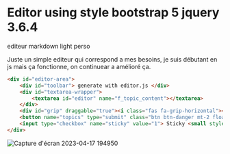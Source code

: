 # Editor using style bootstrap 5 jquery 3.6.4

editeur markdown light perso 

Juste un simple editeur qui correspond a mes besoins, je suis débutant en js mais ça fonctionne, on continuear a amélioré ça.

```html
<div id="editor-area">
    <div id="toolbar"> generate with editor.js </div>
    <div id="textarea-wrapper">
        <textarea id="editor" name="f_topic_content"></textarea>
    </div>
    <div id="grip" draggable="true"><i class="fas fa-grip-horizontal"></i></div>
    <button name="topics" type="submit" class="btn btn-danger mt-2 float-end">Envoyez <i class="fas fa-paper-plane"></i></button>
    <input type="checkbox" name="sticky" value="1"> Sticky <small style="color:#912c1a;">(Personne ne pourra répondre a par les admin) </small>
</div>
```
![Capture d'écran 2023-04-17 194950](https://user-images.githubusercontent.com/8920228/232568568-15d6e070-b86b-4137-b07b-eb1c84543215.png)
